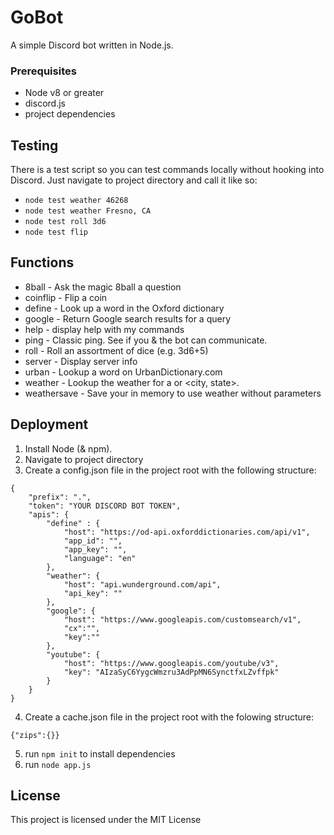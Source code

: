 # GoBot
A simple Discord bot written in Node.js.

### Prerequisites

* Node v8 or greater
* discord.js
* project dependencies

## Testing

There is a test script so you can test commands locally without hooking into Discord. Just navigate to project directory and call it like so:

* `node test weather 46268`
* `node test weather Fresno, CA`
* `node test roll 3d6`
* `node test flip`

## Functions
* 8ball - Ask the magic 8ball a question
* coinflip - Flip a coin
* define - Look up a word in the Oxford dictionary
* google - Return Google search results for a query
* help - display help with my commands
* ping - Classic ping. See if you & the bot can communicate.
* roll - Roll an assortment of dice (e.g. 3d6+5)
* server - Display server info
* urban - Lookup a word on UrbanDictionary.com
* weather - Lookup the weather for a <zip> or <city, state>.
* weathersave - Save your <zip> in memory to use weather without parameters

## Deployment

1. Install Node (& npm).
2. Navigate to project directory
3. Create a config.json file in the project root with the following structure:
```
{
	"prefix": ".",
	"token": "YOUR DISCORD BOT TOKEN",
	"apis": {
		"define" : {
			"host": "https://od-api.oxforddictionaries.com/api/v1",
			"app_id": "",
			"app_key": "",
			"language": "en"
		},
		"weather": {
			"host": "api.wunderground.com/api",
			"api_key": ""
		},
		"google": {
			"host": "https://www.googleapis.com/customsearch/v1",
			"cx":"",
			"key":""
		},
		"youtube": {
			"host": "https://www.googleapis.com/youtube/v3",
			"key": "AIzaSyC6YygcWmzru3AdPpMN6SynctfxLZvffpk"	
		}
	}
}
```
4. Create a cache.json file in the project root with the folowing structure:
```
{"zips":{}}
```
5. run `npm init` to install dependencies
6. run `node app.js`


## License

This project is licensed under the MIT License

